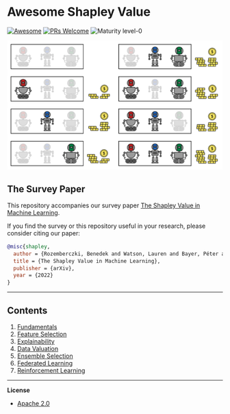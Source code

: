 
# Awesome Shapley Value
[![Awesome](https://cdn.rawgit.com/sindresorhus/awesome/d7305f38d29fed78fa85652e3a63e154dd8e8829/media/badge.svg)](https://github.com/sindresorhus/awesome)
[![PRs Welcome](https://img.shields.io/badge/PRs-welcome-brightgreen.svg?style=flat-square)](http://makeapullrequest.com)
![Maturity level-0](https://img.shields.io/badge/Maturity%20Level-ML--0-red)


<p align="center">
  <img width="800" src="https://github.com/AstraZeneca/awesome-shapley-value/blob/master/cute_robot.jpg">
</p>



## The Survey Paper

This repository accompanies our survey paper [The Shapley Value in Machine Learning](https://arxiv.org/abs/2202.05594).

If you find the survey or this repository useful in your research, please consider citing our paper:

```bibtex
@misc{shapley,
  author = {Rozemberczki, Benedek and Watson, Lauren and Bayer, Péter and Yang, Hao-Tsung and Kiss, Olivér and Nilsson, Sebastian and Sarkar, Rik},
  title = {The Shapley Value in Machine Learning},
  publisher = {arXiv},
  year = {2022}
}

```
--------------------------------------------------------------------------------

## Contents  

1. [Fundamentals](https://github.com/AstraZeneca/awesome-shapley-value/blob/master/chapters/fundamentals.md)
2. [Feature Selection](https://github.com/AstraZeneca/awesome-shapley-value/blob/master/chapters/feature_selection.md)
3. [Explainability](https://github.com/AstraZeneca/awesome-shapley-value/blob/master/chapters/explainability.md)
4. [Data Valuation](https://github.com/AstraZeneca/awesome-shapley-value/blob/master/chapters/data_valuation.md)
5. [Ensemble Selection](https://github.com/AstraZeneca/awesome-shapley-value/blob/master/chapters/ensemble_selection.md)
6. [Federated Learning](https://github.com/AstraZeneca/awesome-shapley-value/blob/master/chapters/federated_learning.md)
7. [Reinforcement Learning](https://github.com/AstraZeneca/awesome-shapley-value/blob/master/chapters/reinforcement_learning.md)

--------------------------------------------------------------------------------

**License**

- [Apache 2.0](https://github.com/AstraZeneca/awesome-shapley-value/blob/master/LICENSE)
